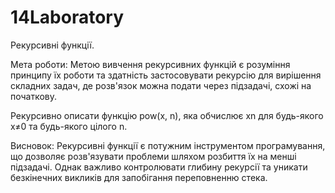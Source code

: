 # 14Laboratory
Рекурсивні функції.
<p>Мета роботи: 
Метою вивчення рекурсивних функцій є розуміння принципу їх роботи та здатність застосовувати рекурсію для вирішення складних задач, де розв'язок можна подати через підзадачі, схожі на початкову.</p>
<p>Рекурсивно описати функцію pow(x, n), яка обчислює xn для будь-якого x≠0 та будь-якого цілого n.</p>
<p>Висновок: 
Рекурсивні функції є потужним інструментом програмування, що дозволяє розв'язувати проблеми шляхом розбиття їх на менші підзадачі. Однак важливо контролювати глибину рекурсії та уникати безкінечних викликів для запобігання переповненню стека.</p>
